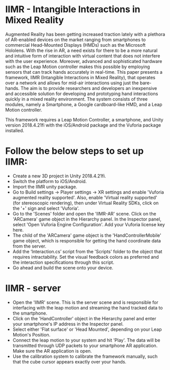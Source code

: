 # IIMR - Intangible Interactions in Mixed Reality


Augmented Reality has been getting increased traction lately with a plethora of AR-enabled devices on the market ranging from smartphones to commercial Head-Mounted Displays (HMDs) such as the Microsoft Hololens. With the rise in AR, a need exists for there to be a more natural and intuitive form of interaction with virtual content that does not interfere with the user experience. Moreover, advanced and sophisticated hardware such as the Leap Motion controller makes this possible by employing sensors that can track hands accurately in real-time. This paper presents a framework, IIMR (Intangible Interactions in Mixed Reality), that operates over a network and allows for mid-air interactions using just the bare-hands. The aim is to provide researchers and developers an inexpensive and accessible solution for developing and prototyping hand interactions quickly in a mixed reality environment. The system consists of three modules, namely a Smartphone, a Google cardboard-like HMD, and a Leap Motion controller.

This framework requires a Leap Motion Controller, a smartphone, and Unity version 2018.4.21fi with the iOS/Android package and the Vuforia package installed. 

# Follow the below steps to set up IIMR:

* Create a new 3D project in Unity 2018.4.21fi.
* Switch the platform to iOS/Android.
* Import the IIMR unity package.
* Go to Build settings -> Player settings -> XR settings and enable 'Vuforia augmented reality supported'. Also, enable 'Virtual reality supported' (for stereoscopic rendering), then under Virtual Reality SDKs, click on the '+' sign and select 'Vuforia'.
* Go to the 'Scenes' folder and open the 'IIMR-AR' scene. Click on the 'ARCamera' game object in the Hierarchy panel. In the Inspector panel, select 'Open Vuforia Engine Configuration'. Add your Vuforia license key here.
* The child of the 'ARCamera' game object is the 'HandControllerMobile' game object, which is responsible for getting the hand coordinate data from the server. 
* Add the ‘Interaction.cs’ script from the 'Scripts' folder to the object that requires intractability. Set the visual feedback colors as preferred and the interaction specifications through this script. 
* Go ahead and build the scene onto your device.

# IIMR - server
	
* Open the 'IIMR' scene. This is the server scene and is responsible for interfacing with the leap motion and streaming the hand tracked data to the smartphone. 
* Click on the 'HandController' object in the Hierarchy panel and enter your smartphone's IP address in the Inspector panel.
* Select either 'Flat surface' or 'Head Mounted', depending on your Leap Motion's Position. 
* Connect the leap motion to your system and hit 'Play'. The data will be transmitted through UDP packets to your smartphone AR application. Make sure the AR application is open.
* Use the calibration system to calibrate the framework manually, such that the cube cursor appears exactly over your hands. 
